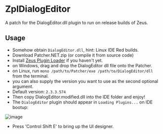 # ZplDialogEditor
A patch for the DialogEditor.dll plugin to run on release builds of Zeus.

## Usage
- Somehow obtain `DialogEditor.dll`, hint: Linux IDE Red builds.
- Download Patcher.NET.zip (or compile it from source code)
- Install [Zeus Plugin Loader](https://github.com/ZeusPlugins/ZeusPluginLoader/releases/latest) if you haven't yet.
- on Windows, drag and drop the DialogEditor dll file onto the Patcher.
- on Linux, run `mono /path/to/Patcher/exe /path/to/DialogEditor/dll` from the terminal.
- you can also supply the version you want to use as the second optional argument.
- Default version: `2.3.3.574`
- Then copy DialogEditor.modified.dll into the IDE folder and enjoy!
- The `DialogEditor` plugin should appear in `Loading Plugins...` on IDE bootup:

![image](https://user-images.githubusercontent.com/33228822/129600778-53de520d-9747-4f03-9d83-6ca284c2dd5f.png)

- Press 'Control Shift E' to bring up the UI designer.
